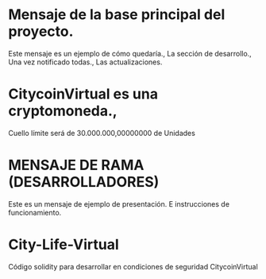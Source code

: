 # Mensaje de la base principal del proyecto.

Este mensaje es un ejemplo de cómo quedaría.,
La sección de desarrollo., Una vez notificado todas.,
Las actualizaciones.

# CitycoinVirtual es una cryptomoneda.,
Cuello límite será de 30.000.000,00000000 de 
Unidades

# MENSAJE DE RAMA (DESARROLLADORES)
Este es un mensaje de ejemplo de presentación.
E instrucciones de funcionamiento.


# City-Life-Virtual
Código solidity para desarrollar en condiciones de seguridad CitycoinVirtual 
